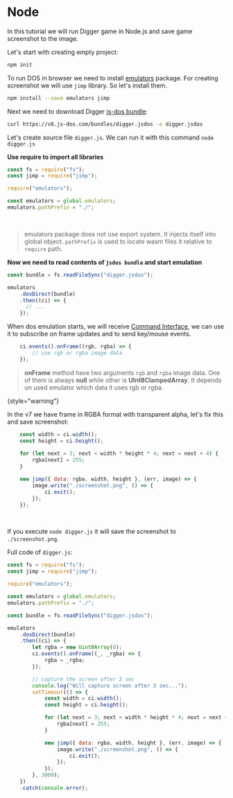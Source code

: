 # Node

In this tutorial we will run Digger game in Node.js and save game screenshot to the image.

Let's start with creating empty project:

```Bash
npm init
```

To run DOS in browser we need to install [emulators](https://www.npmjs.com/package/emulators) package.
For creating screenshot we will use `jimp` library. So let's install them.

```Bash
npm install --save emulators jimp
``` 

Next we need to download Digger [js-dos bundle](jsdos-bundle.md):
```Bash
curl https://v8.js-dos.com/bundles/digger.jsdos -o digger.jsdos
```

Let's create source file `digger.js`. We can run it with this command `node digger.js`

**Use require to import all libraries**
```Javascript
const fs = require("fs");
const jimp = require("jimp");

require("emulators");

const emulators = global.emulators;
emulators.pathPrefix = "./";
```

<br/>

> emulators package does not use export system. It injects itself into global object.
> `pathPrefix` is used to locate wasm files it relative to `require` path.
>

**Now we need to read contents of `jsdos bundle` and start emulation**
```Javascript
const bundle = fs.readFileSync("digger.jsdos");

emulators
    .dosDirect(bundle)
    .then((ci) => {
      // ...
    });
```

When dos emulation starts, we will receive [Command Interface](command-interface.md), we can use it
to subscribe on frame updates and to send key/mouse events.

```Javascript
    ci.events().onFrame((rgb, rgba) => {
        // use rgb or rgba image data
    });
```

> **onFrame** method have two arguments `rgb` and `rgba` image data. One of them is always **null** while other is 
>  **UInt8ClampedArray**. It depends on used emulator which data it uses rgb or rgba. 
> 
{style="warning"}

In the v7 we have frame in RGBA format with transparent alpha, let's fix this and save screenshot:
```Javascript
    const width = ci.width();
    const height = ci.height();
    
    for (let next = 3; next < width * height * 4; next = next + 4) {
        rgba[next] = 255;
    }

    new jimp({ data: rgba, width, height }, (err, image) => {
        image.write("./screenshot.png", () => {
            ci.exit();
        });
    });
```

<br/>

If you execute `node digger.js` it will save the screenshot to `./screenshot.png`.

Full code of `digger.js`:
```Javascript
const fs = require("fs");
const jimp = require("jimp");

require("emulators");

const emulators = global.emulators;
emulators.pathPrefix = "./";

const bundle = fs.readFileSync("digger.jsdos");

emulators
    .dosDirect(bundle)
    .then((ci) => {
        let rgba = new Uint8Array(0);
        ci.events().onFrame((_, _rgba) => {
            rgba = _rgba;
        });

        // capture the screen after 3 sec
        console.log("Will capture screen after 3 sec...");
        setTimeout(() => {
            const width = ci.width();
            const height = ci.height();

            for (let next = 3; next < width * height * 4; next = next + 4) {
                rgba[next] = 255;
            }           

            new jimp({ data: rgba, width, height }, (err, image) => {
                image.write("./screenshot.png", () => {
                    ci.exit();
                });
            });
        }, 3000);
    })
    .catch(console.error);
```
